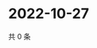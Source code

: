 # 2022-10-27

共 0 条

<!-- BEGIN WEIBO -->
<!-- 最后更新时间 Thu Oct 27 2022 11:43:40 GMT+0800 (China Standard Time) -->

<!-- END WEIBO -->
